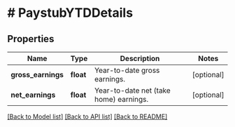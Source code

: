 # # PaystubYTDDetails

## Properties

Name | Type | Description | Notes
------------ | ------------- | ------------- | -------------
**gross_earnings** | **float** | Year-to-date gross earnings. | [optional]
**net_earnings** | **float** | Year-to-date net (take home) earnings. | [optional]

[[Back to Model list]](../../README.md#models) [[Back to API list]](../../README.md#endpoints) [[Back to README]](../../README.md)

